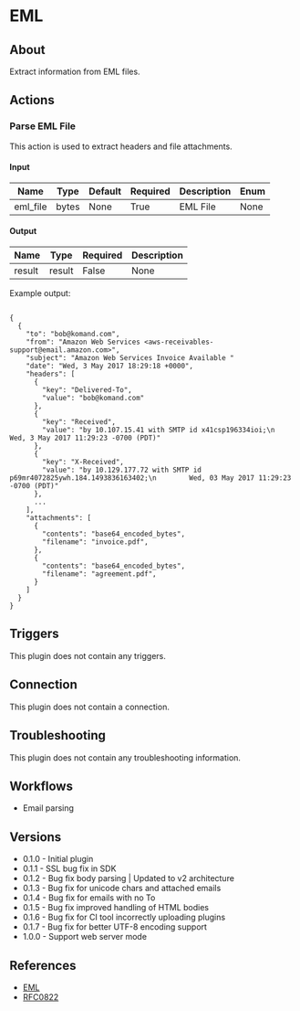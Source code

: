 
# EML

## About

Extract information from EML files.

## Actions

### Parse EML File

This action is used to extract headers and file attachments.

#### Input

|Name|Type|Default|Required|Description|Enum|
|----|----|-------|--------|-----------|----|
|eml_file|bytes|None|True|EML File|None|

#### Output

|Name|Type|Required|Description|
|----|----|--------|-----------|
|result|result|False|None|

Example output:

```

{
  {
    "to": "bob@komand.com",
    "from": "Amazon Web Services <aws-receivables-support@email.amazon.com>",
    "subject": "Amazon Web Services Invoice Available "
    "date": "Wed, 3 May 2017 18:29:18 +0000",
    "headers": [
      {
        "key": "Delivered-To",
        "value": "bob@komand.com"
      },
      {
        "key": "Received",
        "value": "by 10.107.15.41 with SMTP id x41csp196334ioi;\n        Wed, 3 May 2017 11:29:23 -0700 (PDT)"
      },
      {
        "key": "X-Received",
        "value": "by 10.129.177.72 with SMTP id p69mr4072825ywh.184.1493836163402;\n        Wed, 03 May 2017 11:29:23 -0700 (PDT)"
      },
      ...
    ],
    "attachments": [
      {
        "contents": "base64_encoded_bytes",
        "filename": "invoice.pdf",
      },
      {
        "contents": "base64_encoded_bytes",
        "filename": "agreement.pdf",
      }
    ]
  }
}

```

## Triggers

This plugin does not contain any triggers.

## Connection

This plugin does not contain a connection.

## Troubleshooting

This plugin does not contain any troubleshooting information.

## Workflows

* Email parsing

## Versions

* 0.1.0 - Initial plugin
* 0.1.1 - SSL bug fix in SDK
* 0.1.2 - Bug fix body parsing | Updated to v2 architecture
* 0.1.3 - Bug fix for unicode chars and attached emails
* 0.1.4 - Bug fix for emails with no To
* 0.1.5 - Bug fix improved handling of HTML bodies
* 0.1.6 - Bug fix for CI tool incorrectly uploading plugins
* 0.1.7 - Bug fix for better UTF-8 encoding support
* 1.0.0 - Support web server mode

## References

* [EML](http://forensicswiki.org/wiki/EML)
* [RFC0822](https://www.ietf.org/rfc/rfc0822.txt)
